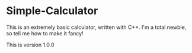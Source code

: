 # Simple-Calculator
This is an extremely basic calculator, written with C++. I'm a total newbie, so tell me how to make it fancy!

This is version 1.0.0
